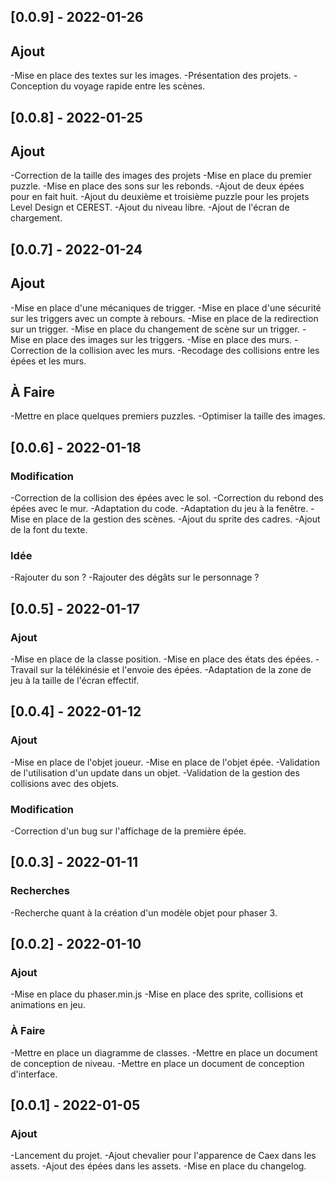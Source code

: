 ## [0.0.9] - 2022-01-26
## Ajout
-Mise en place des textes sur les images.
-Présentation des projets.
-Conception du voyage rapide entre les scènes.

## [0.0.8] - 2022-01-25
## Ajout
-Correction de la taille des images des projets
-Mise en place du premier puzzle.
-Mise en place des sons sur les rebonds.
-Ajout de deux épées pour en fait huit.
-Ajout du deuxième et troisième puzzle pour les projets Level Design et CEREST.
-Ajout du niveau libre.
-Ajout de l'écran de chargement.

## [0.0.7] - 2022-01-24
## Ajout
-Mise en place d'une mécaniques de trigger.
-Mise en place d'une sécurité sur les triggers avec un compte à rebours.
-Mise en place de la redirection sur un trigger.
-Mise en place du changement de scène sur un trigger.
-Mise en place des images sur les triggers.
-Mise en place des murs.
-Correction de la collision avec les murs.
-Recodage des collisions entre les épées et les murs.
## À Faire
-Mettre en place quelques premiers puzzles.
-Optimiser la taille des images.

## [0.0.6] - 2022-01-18
### Modification
-Correction de la collision des épées avec le sol.
-Correction du rebond des épées avec le mur.
-Adaptation du code.
-Adaptation du jeu à la fenêtre.
-Mise en place de la gestion des scènes.
-Ajout du sprite des cadres.
-Ajout de la font du texte.
### Idée
-Rajouter du son ?
-Rajouter des dégâts sur le personnage ?

## [0.0.5] - 2022-01-17
### Ajout
-Mise en place de la classe position.
-Mise en place des états des épées.
-Travail sur la télékinésie et l'envoie des épées.
-Adaptation de la zone de jeu à la taille de l'écran effectif.

## [0.0.4] - 2022-01-12
### Ajout
-Mise en place de l'objet joueur.
-Mise en place de l'objet épée.
-Validation de l'utilisation d'un update dans un objet.
-Validation de la gestion des collisions avec des objets.
### Modification
-Correction d'un bug sur l'affichage de la première épée.

## [0.0.3] - 2022-01-11
### Recherches
-Recherche quant à la création d'un modèle objet pour phaser 3.

## [0.0.2] - 2022-01-10
### Ajout
-Mise en place du phaser.min.js
-Mise en place des sprite, collisions et animations en jeu.
### À Faire
-Mettre en place un diagramme de classes.
-Mettre en place un document de conception de niveau.
-Mettre en place un document de conception d'interface.

## [0.0.1] - 2022-01-05
### Ajout
-Lancement du projet.
-Ajout chevalier pour l'apparence de Caex dans les assets.
-Ajout des épées dans les assets.
-Mise en place du changelog.